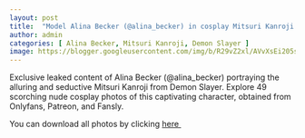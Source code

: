 ```yaml
---
layout: post
title:  "Model Alina Becker (@alina_becker) in cosplay Mitsuri Kanroji from Demon Slayer - 49 leaked photos from Onlyfans, Patreon, and Fansly"
author: admin
categories: [ Alina Becker, Mitsuri Kanroji, Demon Slayer ]
image: https://blogger.googleusercontent.com/img/b/R29vZ2xl/AVvXsEi205s0SPC9SvY9tRd2WkriWXPzsAygYziqh-hCGD11bjzztwDYGeEEk5nMvkJqRekpZv69BeSJtu4HdLBjSdCKmaHdQd7ctNnKMPwUD5G4y1oSJzrw929Q0j3MmSTbNyfhvKbkyHb34B6dAw3AveLognP1fzjPWZY4JIG1xvvFj9bCOX16ej8cBBhG1wxj/s1600/01.webp
---
```


Exclusive leaked content of Alina Becker (@alina_becker) portraying the alluring and seductive Mitsuri Kanroji from Demon Slayer. Explore 49 scorching nude cosplay photos of this captivating character, obtained from Onlyfans, Patreon, and Fansly.

<p>You can download all photos by clicking <a href="http://ouo.io/qs/OzRuKBTK?s=https://www.mediafire.com/file/j6p2zdsugi5kr4a/Model+Alina+Becker+(@alina_becker)+in+cosplay+Mitsuri+Kanroji+from+Demon+Slayer+-+49+leaked+photos+from+Onlyfans,+Patreon,+and+Fansly.rar/file">here&nbsp;</a></p>

<div class="separator" style="clear: both;"><a href="https://blogger.googleusercontent.com/img/b/R29vZ2xl/AVvXsEi205s0SPC9SvY9tRd2WkriWXPzsAygYziqh-hCGD11bjzztwDYGeEEk5nMvkJqRekpZv69BeSJtu4HdLBjSdCKmaHdQd7ctNnKMPwUD5G4y1oSJzrw929Q0j3MmSTbNyfhvKbkyHb34B6dAw3AveLognP1fzjPWZY4JIG1xvvFj9bCOX16ej8cBBhG1wxj/s1600/01.webp" style="display: block; padding: 1em 0; text-align: center; "><img alt="" border="0" data-original-height="1920" data-original-width="1280" src="https://blogger.googleusercontent.com/img/b/R29vZ2xl/AVvXsEi205s0SPC9SvY9tRd2WkriWXPzsAygYziqh-hCGD11bjzztwDYGeEEk5nMvkJqRekpZv69BeSJtu4HdLBjSdCKmaHdQd7ctNnKMPwUD5G4y1oSJzrw929Q0j3MmSTbNyfhvKbkyHb34B6dAw3AveLognP1fzjPWZY4JIG1xvvFj9bCOX16ej8cBBhG1wxj/s1600/01.webp"/></a></div><div class="separator" style="clear: both;"><a href="https://blogger.googleusercontent.com/img/b/R29vZ2xl/AVvXsEiF0WIgdW4RNQI1v1y0EGOjMxErmm7a_yJT0ecV6_35iU9VonyRz6OUF6zO1DUdRGzmCiQOFInwoqsXo2rVRLxibA6tOXFXVhg1azhx02J848SzNAgM2oem8I-1WdzBYQyWHxZFzRNIMnQhiy1EHnNw0rDiCNHVKKfWhJzqn0tYRF9rtaBLxv_Fwa7FoDy-/s1600/02.webp" style="display: block; padding: 1em 0; text-align: center; "><img alt="" border="0" data-original-height="1920" data-original-width="1280" src="https://blogger.googleusercontent.com/img/b/R29vZ2xl/AVvXsEiF0WIgdW4RNQI1v1y0EGOjMxErmm7a_yJT0ecV6_35iU9VonyRz6OUF6zO1DUdRGzmCiQOFInwoqsXo2rVRLxibA6tOXFXVhg1azhx02J848SzNAgM2oem8I-1WdzBYQyWHxZFzRNIMnQhiy1EHnNw0rDiCNHVKKfWhJzqn0tYRF9rtaBLxv_Fwa7FoDy-/s1600/02.webp"/></a></div><div class="separator" style="clear: both;"><a href="https://blogger.googleusercontent.com/img/b/R29vZ2xl/AVvXsEjJSYBg8SgafwFx1DIzR3qHg-BSa4M1FJ5bO04LT4HPuGo4TeHqtTNJq2H4G59_Jhm3jDsQBz0ZH_A2_bwXzF5YtwAIMyBF9n6TYYrOW4rUAPCLdBTlBKH56gtXby9hUETzL1ly0vOs0KNpYA2bzuvUmsrF-lZIqwlTLzH7FqPKjVZX03602bZowHE8Zvfv/s1600/03.webp" style="display: block; padding: 1em 0; text-align: center; "><img alt="" border="0" data-original-height="1920" data-original-width="1280" src="https://blogger.googleusercontent.com/img/b/R29vZ2xl/AVvXsEjJSYBg8SgafwFx1DIzR3qHg-BSa4M1FJ5bO04LT4HPuGo4TeHqtTNJq2H4G59_Jhm3jDsQBz0ZH_A2_bwXzF5YtwAIMyBF9n6TYYrOW4rUAPCLdBTlBKH56gtXby9hUETzL1ly0vOs0KNpYA2bzuvUmsrF-lZIqwlTLzH7FqPKjVZX03602bZowHE8Zvfv/s1600/03.webp"/></a></div><div class="separator" style="clear: both;"><a href="https://blogger.googleusercontent.com/img/b/R29vZ2xl/AVvXsEgROzbMuZWODN13VvlVLpKZNVLgSNglZGMJTKOZwG1gQlJuX3RG6SyQBaYoWd1RGWFxx3Hpry8KvXBShKu_LQidCU9RTIg1J_IWwiF4ZM0rI7jECNcCmNsIoOYUL_rsLO694BfKqQhGsH9OPhg8Vq8-Pp5nFnlXrXmM8PitSpEyfCOj47-oHTLTjmm2-vI6/s1600/04.webp" style="display: block; padding: 1em 0; text-align: center; "><img alt="" border="0" data-original-height="1920" data-original-width="1280" src="https://blogger.googleusercontent.com/img/b/R29vZ2xl/AVvXsEgROzbMuZWODN13VvlVLpKZNVLgSNglZGMJTKOZwG1gQlJuX3RG6SyQBaYoWd1RGWFxx3Hpry8KvXBShKu_LQidCU9RTIg1J_IWwiF4ZM0rI7jECNcCmNsIoOYUL_rsLO694BfKqQhGsH9OPhg8Vq8-Pp5nFnlXrXmM8PitSpEyfCOj47-oHTLTjmm2-vI6/s1600/04.webp"/></a></div><div class="separator" style="clear: both;"><a href="https://blogger.googleusercontent.com/img/b/R29vZ2xl/AVvXsEi366IbrfpauCjqNS0NkxDovGl89Roppp6dvVOcfsXpGv1jZjokX9orS8T2yL38vD7Pl2NOdJ08FUsRgfTEXxZhqWWpDjOqC0AE59q7gee2FhqOJYcium33AL9JCknmePMnaBtINBCWY-lMXEGuk5sODgSVxvLdV-TU9-LKOex5eDnncGsGFkKUM48ogE9V/s1600/05.webp" style="display: block; padding: 1em 0; text-align: center; "><img alt="" border="0" data-original-height="1920" data-original-width="1280" src="https://blogger.googleusercontent.com/img/b/R29vZ2xl/AVvXsEi366IbrfpauCjqNS0NkxDovGl89Roppp6dvVOcfsXpGv1jZjokX9orS8T2yL38vD7Pl2NOdJ08FUsRgfTEXxZhqWWpDjOqC0AE59q7gee2FhqOJYcium33AL9JCknmePMnaBtINBCWY-lMXEGuk5sODgSVxvLdV-TU9-LKOex5eDnncGsGFkKUM48ogE9V/s1600/05.webp"/></a></div><div class="separator" style="clear: both;"><a href="https://blogger.googleusercontent.com/img/b/R29vZ2xl/AVvXsEjACI_kY2n3XHfZUEHw95UmBHQ8p01EjW-EU6RGOrtLNC4waRUMEAyobD0UqLNi3GFh7TouTxFbr0114zJCmtDypg4ce3OsQLSkZuDubhg81P8xFjJM8CPOGhMogh7nJ4b-flMbkH_rHnTCqDKEmuZxy3QD0e1ZB2DmMS6yfXjD4qNKMRhFLLBMQDhwFqKQ/s1600/06.webp" style="display: block; padding: 1em 0; text-align: center; "><img alt="" border="0" data-original-height="1920" data-original-width="1280" src="https://blogger.googleusercontent.com/img/b/R29vZ2xl/AVvXsEjACI_kY2n3XHfZUEHw95UmBHQ8p01EjW-EU6RGOrtLNC4waRUMEAyobD0UqLNi3GFh7TouTxFbr0114zJCmtDypg4ce3OsQLSkZuDubhg81P8xFjJM8CPOGhMogh7nJ4b-flMbkH_rHnTCqDKEmuZxy3QD0e1ZB2DmMS6yfXjD4qNKMRhFLLBMQDhwFqKQ/s1600/06.webp"/></a></div><div class="separator" style="clear: both;"><a href="https://blogger.googleusercontent.com/img/b/R29vZ2xl/AVvXsEiQ-D0E56G6IQEk81dGhL3ayWk5dYVYDcjDdMjM-EWqTGJ_Z6WO4UFduC1-jDKpXb_mKlaMGGqbupZO-Ua0FffAGUlY-6hUmEdbpDC7i3_5mHL0yKeRrMlihPhmJ9b3Kyc8L5-B23kY6a4YKYUbjvxqHooXUapSldCbvWLvUxEKmCUAEJqkXG8AQ8beI9m0/s1600/07.webp" style="display: block; padding: 1em 0; text-align: center; "><img alt="" border="0" data-original-height="1920" data-original-width="1280" src="https://blogger.googleusercontent.com/img/b/R29vZ2xl/AVvXsEiQ-D0E56G6IQEk81dGhL3ayWk5dYVYDcjDdMjM-EWqTGJ_Z6WO4UFduC1-jDKpXb_mKlaMGGqbupZO-Ua0FffAGUlY-6hUmEdbpDC7i3_5mHL0yKeRrMlihPhmJ9b3Kyc8L5-B23kY6a4YKYUbjvxqHooXUapSldCbvWLvUxEKmCUAEJqkXG8AQ8beI9m0/s1600/07.webp"/></a></div><div class="separator" style="clear: both;"><a href="https://blogger.googleusercontent.com/img/b/R29vZ2xl/AVvXsEhu8I3EVwN2_k5jNZRv7LiPOau7ArSVvQUJZiq3_8mtTm7rz_yPOZIhr77O7ti1YYRbV1PW58rPGTyw49ZeLN2O4FdI3QGAUou_kD-2kSRDNT0QWizUcN27P98L3VQLkGd-pQJnZwLDx-nvxa36TUAgKaJipcyGnK6J1N2z2PUh3uswMueph-XUK29AyzzB/s1600/08.webp" style="display: block; padding: 1em 0; text-align: center; "><img alt="" border="0" data-original-height="1920" data-original-width="1280" src="https://blogger.googleusercontent.com/img/b/R29vZ2xl/AVvXsEhu8I3EVwN2_k5jNZRv7LiPOau7ArSVvQUJZiq3_8mtTm7rz_yPOZIhr77O7ti1YYRbV1PW58rPGTyw49ZeLN2O4FdI3QGAUou_kD-2kSRDNT0QWizUcN27P98L3VQLkGd-pQJnZwLDx-nvxa36TUAgKaJipcyGnK6J1N2z2PUh3uswMueph-XUK29AyzzB/s1600/08.webp"/></a></div><div class="separator" style="clear: both;"><a href="https://blogger.googleusercontent.com/img/b/R29vZ2xl/AVvXsEjgamjzON5ENxf57ZuERG7ZyO7fyaLi50EPc-P0GqilqhKxNOX-FZPuEOByEggf2m5i0qBJ3x6CN_Xm2DwEJI-2w4OO3HnJ_t-CaZhK3c_3M6PP4xKG11uY3rFOg6jmIx2XQ4uIVDmZujMtb5ufQgJ2R9H8eOO1w96YeMVBeqt6djuLsnWDAZc0d50Q7rQ8/s1600/09.webp" style="display: block; padding: 1em 0; text-align: center; "><img alt="" border="0" data-original-height="1920" data-original-width="1280" src="https://blogger.googleusercontent.com/img/b/R29vZ2xl/AVvXsEjgamjzON5ENxf57ZuERG7ZyO7fyaLi50EPc-P0GqilqhKxNOX-FZPuEOByEggf2m5i0qBJ3x6CN_Xm2DwEJI-2w4OO3HnJ_t-CaZhK3c_3M6PP4xKG11uY3rFOg6jmIx2XQ4uIVDmZujMtb5ufQgJ2R9H8eOO1w96YeMVBeqt6djuLsnWDAZc0d50Q7rQ8/s1600/09.webp"/></a></div><div class="separator" style="clear: both;"><a href="https://blogger.googleusercontent.com/img/b/R29vZ2xl/AVvXsEi-7zl8QJT-pGPKV9CNoriBi9mDwJN2ZdkUaN3zrBs8v9Pv6kJ_yQPj_PgglYSItxZbXgvT6aokcvElU4HHK7mGg7vDkFgoXHJSU7GkOHDIMXpBQTHBKxI6EFlUsZs6-0FOgHLTuLUPayzzRwbB8fBFdOWebkI2R4vtnaZtccv337BCDTQ1TAaOPGhSPPei/s1600/10.webp" style="display: block; padding: 1em 0; text-align: center; "><img alt="" border="0" data-original-height="1920" data-original-width="1280" src="https://blogger.googleusercontent.com/img/b/R29vZ2xl/AVvXsEi-7zl8QJT-pGPKV9CNoriBi9mDwJN2ZdkUaN3zrBs8v9Pv6kJ_yQPj_PgglYSItxZbXgvT6aokcvElU4HHK7mGg7vDkFgoXHJSU7GkOHDIMXpBQTHBKxI6EFlUsZs6-0FOgHLTuLUPayzzRwbB8fBFdOWebkI2R4vtnaZtccv337BCDTQ1TAaOPGhSPPei/s1600/10.webp"/></a></div><div class="separator" style="clear: both;"><a href="https://blogger.googleusercontent.com/img/b/R29vZ2xl/AVvXsEgQFnv4pcJMvmuQWg2x7bkB5X_rQbrOSf4D1swebMuW4yzBFp0PoMjWgIW_Nz_ITyTcpAI1nuw9P8wfbUpmO6PAHf_APVEKz1NymWDR46WKiOQ2PYyu7b6w2dRqUkeNfU8d129U601p5Yw5yH5qc24Oflh9nuW6Kei7ryjsxvEy1FeKt8v3S5VlRlvI8dyo/s1600/11.webp" style="display: block; padding: 1em 0; text-align: center; "><img alt="" border="0" data-original-height="1920" data-original-width="1280" src="https://blogger.googleusercontent.com/img/b/R29vZ2xl/AVvXsEgQFnv4pcJMvmuQWg2x7bkB5X_rQbrOSf4D1swebMuW4yzBFp0PoMjWgIW_Nz_ITyTcpAI1nuw9P8wfbUpmO6PAHf_APVEKz1NymWDR46WKiOQ2PYyu7b6w2dRqUkeNfU8d129U601p5Yw5yH5qc24Oflh9nuW6Kei7ryjsxvEy1FeKt8v3S5VlRlvI8dyo/s1600/11.webp"/></a></div><div class="separator" style="clear: both;"><a href="https://blogger.googleusercontent.com/img/b/R29vZ2xl/AVvXsEjoGwx67YCHnuTTDLzCgAuTHTLkUDc1Xtk_beJL3wcM4-xAUe69XmoterjCmhQu6iMEaC2Eyc-38PEuTkpKTjllMUke4tPCnGAeUnqIUHsEcsl-LrP9zjiRhP3o1r_H_KUHrJoguK75MFSuwbZtP5lGZ74jjaX-Drxp3Qpwl4uAD_ss3AKXSJz7G_JuTgK1/s1600/12.webp" style="display: block; padding: 1em 0; text-align: center; "><img alt="" border="0" data-original-height="853" data-original-width="1280" src="https://blogger.googleusercontent.com/img/b/R29vZ2xl/AVvXsEjoGwx67YCHnuTTDLzCgAuTHTLkUDc1Xtk_beJL3wcM4-xAUe69XmoterjCmhQu6iMEaC2Eyc-38PEuTkpKTjllMUke4tPCnGAeUnqIUHsEcsl-LrP9zjiRhP3o1r_H_KUHrJoguK75MFSuwbZtP5lGZ74jjaX-Drxp3Qpwl4uAD_ss3AKXSJz7G_JuTgK1/s1600/12.webp"/></a></div><div class="separator" style="clear: both;"><a href="https://blogger.googleusercontent.com/img/b/R29vZ2xl/AVvXsEjVmxPOkkAWLoTpW8609cpYR9KpiHpgkVQ0B48U3nyDGCrkpqWmQJIdnC8bnY5WRZCgQEguMN6p591F_QV7CF5iKHztMwjZJD0UV5hwmtIsVeY9xkq0TWCps51bXbiF8KNtIXsDn4VZkrN1cpiNPyle3luoPZloYynSufOp4or9ObZWuQM43sKijZVOccgK/s1600/13.webp" style="display: block; padding: 1em 0; text-align: center; "><img alt="" border="0" data-original-height="1920" data-original-width="1280" src="https://blogger.googleusercontent.com/img/b/R29vZ2xl/AVvXsEjVmxPOkkAWLoTpW8609cpYR9KpiHpgkVQ0B48U3nyDGCrkpqWmQJIdnC8bnY5WRZCgQEguMN6p591F_QV7CF5iKHztMwjZJD0UV5hwmtIsVeY9xkq0TWCps51bXbiF8KNtIXsDn4VZkrN1cpiNPyle3luoPZloYynSufOp4or9ObZWuQM43sKijZVOccgK/s1600/13.webp"/></a></div><div class="separator" style="clear: both;"><a href="https://blogger.googleusercontent.com/img/b/R29vZ2xl/AVvXsEgk2N9wjtkFVlYsuKXHg94g-tshfqhZ7Ol5PHN-udDiorkG2OS0Xkv3jB_SuXn6wFA4yMlkLIeMAlFyjc6vBsqrdqok3VIOC56mxKlgH9la1BCZANUdYN0mZ0fTtVgdh4G6NyidCQES2zOl4hLABSxBUCvQV6bZVDnCvVGPi8D9rURQW6ZfBI4rdeGeXCQQ/s1600/14.webp" style="display: block; padding: 1em 0; text-align: center; "><img alt="" border="0" data-original-height="1920" data-original-width="1280" src="https://blogger.googleusercontent.com/img/b/R29vZ2xl/AVvXsEgk2N9wjtkFVlYsuKXHg94g-tshfqhZ7Ol5PHN-udDiorkG2OS0Xkv3jB_SuXn6wFA4yMlkLIeMAlFyjc6vBsqrdqok3VIOC56mxKlgH9la1BCZANUdYN0mZ0fTtVgdh4G6NyidCQES2zOl4hLABSxBUCvQV6bZVDnCvVGPi8D9rURQW6ZfBI4rdeGeXCQQ/s1600/14.webp"/></a></div><div class="separator" style="clear: both;"><a href="https://blogger.googleusercontent.com/img/b/R29vZ2xl/AVvXsEhUBvjECswoDwd3YKm9IZ-M8ps6xzm0hedkBqdE5b6JVDuMYxIZLjTWAoFvBGqoDxp40ZcRi-9_zOexXqStRgAjKAVftB0m6CljdWWWpcVox_JQzGhPQt-yU4YvRnXy8ZImKHj98XoworuCKdwjeODiFaE7r7TbwKQxL4hh7Ou90XWAhqXSSFcsawJsImOH/s1600/15.webp" style="display: block; padding: 1em 0; text-align: center; "><img alt="" border="0" data-original-height="1920" data-original-width="1280" src="https://blogger.googleusercontent.com/img/b/R29vZ2xl/AVvXsEhUBvjECswoDwd3YKm9IZ-M8ps6xzm0hedkBqdE5b6JVDuMYxIZLjTWAoFvBGqoDxp40ZcRi-9_zOexXqStRgAjKAVftB0m6CljdWWWpcVox_JQzGhPQt-yU4YvRnXy8ZImKHj98XoworuCKdwjeODiFaE7r7TbwKQxL4hh7Ou90XWAhqXSSFcsawJsImOH/s1600/15.webp"/></a></div><div class="separator" style="clear: both;"><a href="https://blogger.googleusercontent.com/img/b/R29vZ2xl/AVvXsEiw11ARYkVqK3mTULvT0O1RpqZ8OD8tuPS80HR90iouSQEIk3HomCfXkjPVmZtFmQS7JiThmNrXmNM7dD503KTAxnbuNXGZnjE5yu6d23Amw5ZXaV_G1MSJBLkbdsTpZO7U_pQbDa0MXnOJ4ep1kQwCvU_AqsTBjwrmXLiHhbB7PbA5uJDM9M4JpFiiLvX9/s1600/16.webp" style="display: block; padding: 1em 0; text-align: center; "><img alt="" border="0" data-original-height="1920" data-original-width="1280" src="https://blogger.googleusercontent.com/img/b/R29vZ2xl/AVvXsEiw11ARYkVqK3mTULvT0O1RpqZ8OD8tuPS80HR90iouSQEIk3HomCfXkjPVmZtFmQS7JiThmNrXmNM7dD503KTAxnbuNXGZnjE5yu6d23Amw5ZXaV_G1MSJBLkbdsTpZO7U_pQbDa0MXnOJ4ep1kQwCvU_AqsTBjwrmXLiHhbB7PbA5uJDM9M4JpFiiLvX9/s1600/16.webp"/></a></div><div class="separator" style="clear: both;"><a href="https://blogger.googleusercontent.com/img/b/R29vZ2xl/AVvXsEhMbQQGxBwV1WEdgypeDHjAoPdorbZOKeaVs8qePbDzZK7JmSdmm15uxshtJ32dhIRecs3u6f4IZaerva_JeD31pCUQ7ZbFq8em3-7zfQoxqfNF9PiPYxdYmrbxjKvH22DYMIhoFfGM1YXMu8b-B9UOYSVaQeLew-EwKSa042cqJEGw7DXcFqIigaCDk7zJ/s1600/17.webp" style="display: block; padding: 1em 0; text-align: center; "><img alt="" border="0" data-original-height="1920" data-original-width="1280" src="https://blogger.googleusercontent.com/img/b/R29vZ2xl/AVvXsEhMbQQGxBwV1WEdgypeDHjAoPdorbZOKeaVs8qePbDzZK7JmSdmm15uxshtJ32dhIRecs3u6f4IZaerva_JeD31pCUQ7ZbFq8em3-7zfQoxqfNF9PiPYxdYmrbxjKvH22DYMIhoFfGM1YXMu8b-B9UOYSVaQeLew-EwKSa042cqJEGw7DXcFqIigaCDk7zJ/s1600/17.webp"/></a></div><div class="separator" style="clear: both;"><a href="https://blogger.googleusercontent.com/img/b/R29vZ2xl/AVvXsEjqTmKg5fE4XszgY4X46T83nLjwSvk23spj_4qhyphenhyphenqWxPT8S5TCVBlyOu6cUANjXd8-03vJ5sEE999dDxG1dqpDJ06lm54lyxSXqSdPSzHAAokGSMFdWIvucU7VuNiBm6WSdOcLi3UjqbHHZE2IN3ScxAzzVUAvYewJNmScpQS_e4HdjUJaePkw_9zBwmz34/s1600/18.webp" style="display: block; padding: 1em 0; text-align: center; "><img alt="" border="0" data-original-height="1920" data-original-width="1280" src="https://blogger.googleusercontent.com/img/b/R29vZ2xl/AVvXsEjqTmKg5fE4XszgY4X46T83nLjwSvk23spj_4qhyphenhyphenqWxPT8S5TCVBlyOu6cUANjXd8-03vJ5sEE999dDxG1dqpDJ06lm54lyxSXqSdPSzHAAokGSMFdWIvucU7VuNiBm6WSdOcLi3UjqbHHZE2IN3ScxAzzVUAvYewJNmScpQS_e4HdjUJaePkw_9zBwmz34/s1600/18.webp"/></a></div><div class="separator" style="clear: both;"><a href="https://blogger.googleusercontent.com/img/b/R29vZ2xl/AVvXsEjveLQiBuFBonNRswORx2_r-_ZDqpLUH8DYqzFhQ8XgjLlV1Qdk9Qc9JRVjlU8IvHLsAF-o2nHjK6XpCErgI2inalYPs8mo1d1_v-qAFOMsT29a5B8Cnb1hb39ynOPi7YzHQhQyXo9naAU4Q6EYAIpnULSC8bL46fYdeUJ0ACi0IxJBYHkh0qR2F7R00sks/s1600/19.webp" style="display: block; padding: 1em 0; text-align: center; "><img alt="" border="0" data-original-height="1920" data-original-width="1280" src="https://blogger.googleusercontent.com/img/b/R29vZ2xl/AVvXsEjveLQiBuFBonNRswORx2_r-_ZDqpLUH8DYqzFhQ8XgjLlV1Qdk9Qc9JRVjlU8IvHLsAF-o2nHjK6XpCErgI2inalYPs8mo1d1_v-qAFOMsT29a5B8Cnb1hb39ynOPi7YzHQhQyXo9naAU4Q6EYAIpnULSC8bL46fYdeUJ0ACi0IxJBYHkh0qR2F7R00sks/s1600/19.webp"/></a></div><div class="separator" style="clear: both;"><a href="https://blogger.googleusercontent.com/img/b/R29vZ2xl/AVvXsEinKlkDu1XJf569KaO_uUuWHklvzBu8DFg2eyOdBl2Jzw3vWG1kpAo2HEm4g43SPpqU6LHhK97BHORqmRLJs77ULPVIf8it3g8furtzpoZUhR5ojNCXk8CrSQW4iH4ZTblUDTiWmka3RP_ybPZICgolK8IVTM6D-U6jT9nxCrLpYuT1ZVfyMKZx08CWIeGQ/s1600/20.webp" style="display: block; padding: 1em 0; text-align: center; "><img alt="" border="0" data-original-height="1920" data-original-width="1280" src="https://blogger.googleusercontent.com/img/b/R29vZ2xl/AVvXsEinKlkDu1XJf569KaO_uUuWHklvzBu8DFg2eyOdBl2Jzw3vWG1kpAo2HEm4g43SPpqU6LHhK97BHORqmRLJs77ULPVIf8it3g8furtzpoZUhR5ojNCXk8CrSQW4iH4ZTblUDTiWmka3RP_ybPZICgolK8IVTM6D-U6jT9nxCrLpYuT1ZVfyMKZx08CWIeGQ/s1600/20.webp"/></a></div><div class="separator" style="clear: both;"><a href="https://blogger.googleusercontent.com/img/b/R29vZ2xl/AVvXsEgoi1Y0P8Tz5kPPrbvL0fVhE9r-XegZyMBDKYvoLjU2-084JU4Ma-Ju4IA44GKO1M62tXuMk_C_-rj8jyqBMt87JC5Jnim9QXdkLLqZjavZ84DlDZnHZhpkmrI495VqZwvvDx0MNcYNFBe84fqfm4OZLxTPi9HMG4D2SdsI64QGXbZ_z2Hv6WmeKoGLmTLG/s1600/21.webp" style="display: block; padding: 1em 0; text-align: center; "><img alt="" border="0" data-original-height="1920" data-original-width="1280" src="https://blogger.googleusercontent.com/img/b/R29vZ2xl/AVvXsEgoi1Y0P8Tz5kPPrbvL0fVhE9r-XegZyMBDKYvoLjU2-084JU4Ma-Ju4IA44GKO1M62tXuMk_C_-rj8jyqBMt87JC5Jnim9QXdkLLqZjavZ84DlDZnHZhpkmrI495VqZwvvDx0MNcYNFBe84fqfm4OZLxTPi9HMG4D2SdsI64QGXbZ_z2Hv6WmeKoGLmTLG/s1600/21.webp"/></a></div><div class="separator" style="clear: both;"><a href="https://blogger.googleusercontent.com/img/b/R29vZ2xl/AVvXsEgVFSf-UkidF6QgygS7XluyRrnJrMqCqxdPKhfL4sBeDPBcHzfhY8ydFphJed7gbPaIg7nyPKeowfE_nzfT3WpBhEsww_b3hiFklvjRrWXozy2iYUvFI4D_zZ_HQnJJG_Sb3YTreiIIM7Ba-rYZIgH-eo6toTvk6xVpZr44lXDMHpa1dDXAp_6tTP8nAz3D/s1600/22.webp" style="display: block; padding: 1em 0; text-align: center; "><img alt="" border="0" data-original-height="1920" data-original-width="1280" src="https://blogger.googleusercontent.com/img/b/R29vZ2xl/AVvXsEgVFSf-UkidF6QgygS7XluyRrnJrMqCqxdPKhfL4sBeDPBcHzfhY8ydFphJed7gbPaIg7nyPKeowfE_nzfT3WpBhEsww_b3hiFklvjRrWXozy2iYUvFI4D_zZ_HQnJJG_Sb3YTreiIIM7Ba-rYZIgH-eo6toTvk6xVpZr44lXDMHpa1dDXAp_6tTP8nAz3D/s1600/22.webp"/></a></div><div class="separator" style="clear: both;"><a href="https://blogger.googleusercontent.com/img/b/R29vZ2xl/AVvXsEi9bxJB-Lh5PJGLmJTwumKxiZPDtEeQ4wp7yG1sbPU8sgW9jXrZvA-IYaCU7AFbxI81bZGT6TxLJMUOfUWVFpqgbqFRw98zSYo6ENqSmJd-JTAZXYsxgfxDfifKbhs-hT3T02X6mmZcWqjrQBXysvz8D1UJxOFGdsq7jG5PSoxQYc6hwj87P35AH1g0Wv9K/s1600/23.webp" style="display: block; padding: 1em 0; text-align: center; "><img alt="" border="0" data-original-height="1920" data-original-width="1280" src="https://blogger.googleusercontent.com/img/b/R29vZ2xl/AVvXsEi9bxJB-Lh5PJGLmJTwumKxiZPDtEeQ4wp7yG1sbPU8sgW9jXrZvA-IYaCU7AFbxI81bZGT6TxLJMUOfUWVFpqgbqFRw98zSYo6ENqSmJd-JTAZXYsxgfxDfifKbhs-hT3T02X6mmZcWqjrQBXysvz8D1UJxOFGdsq7jG5PSoxQYc6hwj87P35AH1g0Wv9K/s1600/23.webp"/></a></div><div class="separator" style="clear: both;"><a href="https://blogger.googleusercontent.com/img/b/R29vZ2xl/AVvXsEgdtYvrB380qhOr5s9AlVlpjI50ovPALjYladBWLK0yShYsyVWE3-K6_drKVPkAMll6Lkqk0IuXhGalUNuw5A7kPcP-g9sBmqBRO-UoMyEIRHhiko-tk6kS9UvJdZwmSEmHVgLrQKLOwzMTF4s7l9KkfvjVOK3QUCmvjYP_L3IDFe5H5lvKlLUPi1lJHPdX/s1600/24.webp" style="display: block; padding: 1em 0; text-align: center; "><img alt="" border="0" data-original-height="1920" data-original-width="1280" src="https://blogger.googleusercontent.com/img/b/R29vZ2xl/AVvXsEgdtYvrB380qhOr5s9AlVlpjI50ovPALjYladBWLK0yShYsyVWE3-K6_drKVPkAMll6Lkqk0IuXhGalUNuw5A7kPcP-g9sBmqBRO-UoMyEIRHhiko-tk6kS9UvJdZwmSEmHVgLrQKLOwzMTF4s7l9KkfvjVOK3QUCmvjYP_L3IDFe5H5lvKlLUPi1lJHPdX/s1600/24.webp"/></a></div><div class="separator" style="clear: both;"><a href="https://blogger.googleusercontent.com/img/b/R29vZ2xl/AVvXsEjYkBG76QJI0mJ_XOIUUsYxL1AqerbuLzMfNbp533pbdgHAHVoUVkAG6fWcdDxUbm_o_pRVJb5DwVFgk2T-LBoQD3U_N5DCisq_GVVI91nR-p9rHHu_xF5Mhg9ENXDZO0AGZzvJ2HJQY1sUHw-BdaHfvTwq5Ua-aM0-5_bZD98soXz8Oxvm-FdkGDFstT3c/s1600/25.webp" style="display: block; padding: 1em 0; text-align: center; "><img alt="" border="0" data-original-height="853" data-original-width="1280" src="https://blogger.googleusercontent.com/img/b/R29vZ2xl/AVvXsEjYkBG76QJI0mJ_XOIUUsYxL1AqerbuLzMfNbp533pbdgHAHVoUVkAG6fWcdDxUbm_o_pRVJb5DwVFgk2T-LBoQD3U_N5DCisq_GVVI91nR-p9rHHu_xF5Mhg9ENXDZO0AGZzvJ2HJQY1sUHw-BdaHfvTwq5Ua-aM0-5_bZD98soXz8Oxvm-FdkGDFstT3c/s1600/25.webp"/></a></div><div class="separator" style="clear: both;"><a href="https://blogger.googleusercontent.com/img/b/R29vZ2xl/AVvXsEiyaBXq5O_XwDnfx_iWFRFTcBEQZAn_8bV5R_WaaA8eKTyzWmf3IiTQl2rRRbB-jiVc3wRYRV8S78e6a6ndkWgxpVcavmj5YgQSC0IfLIFdxJFuUWJT3XN3_d9dfygPl5wHKVx66oQXt5lZ93yOO-vaY8T1tRMIl0q6tgYensYsPTKmSNiK9zWmuUnzl0oy/s1600/26.webp" style="display: block; padding: 1em 0; text-align: center; "><img alt="" border="0" data-original-height="1920" data-original-width="1280" src="https://blogger.googleusercontent.com/img/b/R29vZ2xl/AVvXsEiyaBXq5O_XwDnfx_iWFRFTcBEQZAn_8bV5R_WaaA8eKTyzWmf3IiTQl2rRRbB-jiVc3wRYRV8S78e6a6ndkWgxpVcavmj5YgQSC0IfLIFdxJFuUWJT3XN3_d9dfygPl5wHKVx66oQXt5lZ93yOO-vaY8T1tRMIl0q6tgYensYsPTKmSNiK9zWmuUnzl0oy/s1600/26.webp"/></a></div><div class="separator" style="clear: both;"><a href="https://blogger.googleusercontent.com/img/b/R29vZ2xl/AVvXsEgDqnTf_KtFUm6tGllTx1SqX9XA-EZSLdDSRtoCvDO4iKQ2-QfBpKvuHCaGKKowvkr5c5grft2I8eUEAhXTqq92vqXMNyOkXaD2WdjBtwWECynsjCKq5rseMoBLqjXv1FKBGkR3KO0TIUBoJSDREsHgEuwUG__HZk45-u3zMrGzuHvs2iGYJj_8WpgpIEcj/s1600/27.webp" style="display: block; padding: 1em 0; text-align: center; "><img alt="" border="0" data-original-height="853" data-original-width="1280" src="https://blogger.googleusercontent.com/img/b/R29vZ2xl/AVvXsEgDqnTf_KtFUm6tGllTx1SqX9XA-EZSLdDSRtoCvDO4iKQ2-QfBpKvuHCaGKKowvkr5c5grft2I8eUEAhXTqq92vqXMNyOkXaD2WdjBtwWECynsjCKq5rseMoBLqjXv1FKBGkR3KO0TIUBoJSDREsHgEuwUG__HZk45-u3zMrGzuHvs2iGYJj_8WpgpIEcj/s1600/27.webp"/></a></div><div class="separator" style="clear: both;"><a href="https://blogger.googleusercontent.com/img/b/R29vZ2xl/AVvXsEgv3gNhhIWpCAWz15UJusvNPhrjQkR8NIXaNafb_nko2uCQrgFv1ln1WcHRCE1QvkpaF-_P0P5UCIArI6esCXbMyfd4hWFbZbWGY82jIWoAkewdNHYP9rs_5KYz3yE1j8WdfTqAx3GKTgrCAH1m4PtUpBrRkpVr7jxSMxhTRWP7zF6Wk5QbrDRuZkkcH7SV/s1600/28.webp" style="display: block; padding: 1em 0; text-align: center; "><img alt="" border="0" data-original-height="1920" data-original-width="1280" src="https://blogger.googleusercontent.com/img/b/R29vZ2xl/AVvXsEgv3gNhhIWpCAWz15UJusvNPhrjQkR8NIXaNafb_nko2uCQrgFv1ln1WcHRCE1QvkpaF-_P0P5UCIArI6esCXbMyfd4hWFbZbWGY82jIWoAkewdNHYP9rs_5KYz3yE1j8WdfTqAx3GKTgrCAH1m4PtUpBrRkpVr7jxSMxhTRWP7zF6Wk5QbrDRuZkkcH7SV/s1600/28.webp"/></a></div><div class="separator" style="clear: both;"><a href="https://blogger.googleusercontent.com/img/b/R29vZ2xl/AVvXsEgaVHZUvanAcsPBZPAj0W1uWxV0o22u6efTyt220cT9WQmxoDkXHUzW5qw84N_fXeK_TuovRl7HsA_XL1HKesMGo5wmCBEm0N3NfDsPer1FL574PQaJiczP2C08aaGaN3Pj3OubHLCCYIwr7cTZh8Ui2X3_mel-pmdQRCV2IDVbSLmIA_rKKLaTvb95MZxK/s1600/29.webp" style="display: block; padding: 1em 0; text-align: center; "><img alt="" border="0" data-original-height="1920" data-original-width="1280" src="https://blogger.googleusercontent.com/img/b/R29vZ2xl/AVvXsEgaVHZUvanAcsPBZPAj0W1uWxV0o22u6efTyt220cT9WQmxoDkXHUzW5qw84N_fXeK_TuovRl7HsA_XL1HKesMGo5wmCBEm0N3NfDsPer1FL574PQaJiczP2C08aaGaN3Pj3OubHLCCYIwr7cTZh8Ui2X3_mel-pmdQRCV2IDVbSLmIA_rKKLaTvb95MZxK/s1600/29.webp"/></a></div><div class="separator" style="clear: both;"><a href="https://blogger.googleusercontent.com/img/b/R29vZ2xl/AVvXsEjsqvHoCEQp4_1B3N6aH9FLoCSpZ-f3K9y21px1e2gojA5B3lOBA198oooy8ZUI4SG7q-bJjg3loguQLui7I0VP5szG8ZB68axwPGcn4L4P7n3-FM7sUObq-xKC7wyF7qINk663J08QlNKH2IURAW-z20BeUJQF6Kv7QQhHhU6sM47ws1ZJC146ghkTT7UX/s1600/30.webp" style="display: block; padding: 1em 0; text-align: center; "><img alt="" border="0" data-original-height="1920" data-original-width="1280" src="https://blogger.googleusercontent.com/img/b/R29vZ2xl/AVvXsEjsqvHoCEQp4_1B3N6aH9FLoCSpZ-f3K9y21px1e2gojA5B3lOBA198oooy8ZUI4SG7q-bJjg3loguQLui7I0VP5szG8ZB68axwPGcn4L4P7n3-FM7sUObq-xKC7wyF7qINk663J08QlNKH2IURAW-z20BeUJQF6Kv7QQhHhU6sM47ws1ZJC146ghkTT7UX/s1600/30.webp"/></a></div><div class="separator" style="clear: both;"><a href="https://blogger.googleusercontent.com/img/b/R29vZ2xl/AVvXsEj4gRw8Zp2LmA3oD9_514mWNYfAHOAuOQRuyh84B4BiYWVUTg41JQmjLGGgWM0d_M4N7VryrotRGj0yCXtYAtqbJ3tWcSWtaQ4zJcp4XioJLZVk2N2DhoUTBVbcyUUhZ6yImH9x5tpR3nrRbEjWrRZvPahX3JQbGloOnuQaI_EsDt-pjSEH98P7qvpqpQ01/s1600/31.webp" style="display: block; padding: 1em 0; text-align: center; "><img alt="" border="0" data-original-height="1920" data-original-width="1280" src="https://blogger.googleusercontent.com/img/b/R29vZ2xl/AVvXsEj4gRw8Zp2LmA3oD9_514mWNYfAHOAuOQRuyh84B4BiYWVUTg41JQmjLGGgWM0d_M4N7VryrotRGj0yCXtYAtqbJ3tWcSWtaQ4zJcp4XioJLZVk2N2DhoUTBVbcyUUhZ6yImH9x5tpR3nrRbEjWrRZvPahX3JQbGloOnuQaI_EsDt-pjSEH98P7qvpqpQ01/s1600/31.webp"/></a></div><div class="separator" style="clear: both;"><a href="https://blogger.googleusercontent.com/img/b/R29vZ2xl/AVvXsEgRio3xyrLTk67iIGRePyVbDGfjvoLcv1yDeClKwsbxwd4-ohwGkBXJGHQJ1W4tv8GmnDjFD2ktx3tprEBXvGE5sWrtq_EQDtGdMttNb8Q9qhxMf8v05LZU6qWtpwbQlQicuX0_pgP4fJW4eIy6aAL2fW-Xc8jUVOh4bXVHoJ2Vt6NLRiPYrRMPLeu_FOde/s1600/32.webp" style="display: block; padding: 1em 0; text-align: center; "><img alt="" border="0" data-original-height="1920" data-original-width="1280" src="https://blogger.googleusercontent.com/img/b/R29vZ2xl/AVvXsEgRio3xyrLTk67iIGRePyVbDGfjvoLcv1yDeClKwsbxwd4-ohwGkBXJGHQJ1W4tv8GmnDjFD2ktx3tprEBXvGE5sWrtq_EQDtGdMttNb8Q9qhxMf8v05LZU6qWtpwbQlQicuX0_pgP4fJW4eIy6aAL2fW-Xc8jUVOh4bXVHoJ2Vt6NLRiPYrRMPLeu_FOde/s1600/32.webp"/></a></div><div class="separator" style="clear: both;"><a href="https://blogger.googleusercontent.com/img/b/R29vZ2xl/AVvXsEg_jdKVFgpApqj9WzWFfvUdsZblptYn_uYHcJCTgtBjgnUhCGWzwnLaLOO2phv7QmMqxrT7pYqpr1W-cjNEJh7gIfDscpaLUDx9xisgVh42mnRz6o1Rh8dJX0LUIYsGZMoNNSR9kSlmUYrwhe6BJ5Nx-haoSGB-KurmZAEBRBU3F8jQMrf9uZknMyVc8i2C/s1600/33.webp" style="display: block; padding: 1em 0; text-align: center; "><img alt="" border="0" data-original-height="1920" data-original-width="1280" src="https://blogger.googleusercontent.com/img/b/R29vZ2xl/AVvXsEg_jdKVFgpApqj9WzWFfvUdsZblptYn_uYHcJCTgtBjgnUhCGWzwnLaLOO2phv7QmMqxrT7pYqpr1W-cjNEJh7gIfDscpaLUDx9xisgVh42mnRz6o1Rh8dJX0LUIYsGZMoNNSR9kSlmUYrwhe6BJ5Nx-haoSGB-KurmZAEBRBU3F8jQMrf9uZknMyVc8i2C/s1600/33.webp"/></a></div><div class="separator" style="clear: both;"><a href="https://blogger.googleusercontent.com/img/b/R29vZ2xl/AVvXsEh-m5tUwfZFULtxQ5HYt9KK04_F1zxyxeRFgB4cXtCecRIlsgjPBpBK8vSiSzvETFJ35B4iYijiw6pn6kvNe1EkT0evMRK_bc4WSAaHNmT0ve8i37JlmENe1jcV31lmdnTCYk-uuRVMVBfpQwCDCWylqWHDBQTl43j7LzEejb-C37Ts-M2UpZUHqXJ8Q-sa/s1600/34.webp" style="display: block; padding: 1em 0; text-align: center; "><img alt="" border="0" data-original-height="1920" data-original-width="1280" src="https://blogger.googleusercontent.com/img/b/R29vZ2xl/AVvXsEh-m5tUwfZFULtxQ5HYt9KK04_F1zxyxeRFgB4cXtCecRIlsgjPBpBK8vSiSzvETFJ35B4iYijiw6pn6kvNe1EkT0evMRK_bc4WSAaHNmT0ve8i37JlmENe1jcV31lmdnTCYk-uuRVMVBfpQwCDCWylqWHDBQTl43j7LzEejb-C37Ts-M2UpZUHqXJ8Q-sa/s1600/34.webp"/></a></div><div class="separator" style="clear: both;"><a href="https://blogger.googleusercontent.com/img/b/R29vZ2xl/AVvXsEjDOIlxPjo_Ece6lN1l5Dv_N-H-vh5W42k71RCfIrSNjEg9sa3CzLIfFA_nB09c_gT8ullgIqxnb9bYdw230xy68enVpS0yHP_FEsNv6Yit-Kb_p-Dq1g1cn0hGlthHCJFj6vSYk9B-_R2U_uRpfBsSr0zW1Fg3iIQzo5PD-dGsOfohlgCpxnWRXonl8VK0/s1600/35.webp" style="display: block; padding: 1em 0; text-align: center; "><img alt="" border="0" data-original-height="1876" data-original-width="1280" src="https://blogger.googleusercontent.com/img/b/R29vZ2xl/AVvXsEjDOIlxPjo_Ece6lN1l5Dv_N-H-vh5W42k71RCfIrSNjEg9sa3CzLIfFA_nB09c_gT8ullgIqxnb9bYdw230xy68enVpS0yHP_FEsNv6Yit-Kb_p-Dq1g1cn0hGlthHCJFj6vSYk9B-_R2U_uRpfBsSr0zW1Fg3iIQzo5PD-dGsOfohlgCpxnWRXonl8VK0/s1600/35.webp"/></a></div><div class="separator" style="clear: both;"><a href="https://blogger.googleusercontent.com/img/b/R29vZ2xl/AVvXsEiTI9Uxd2oyMKlrWodJ2ktKtlK1qMljGsbjV6MxswFfXKqqdCGIRDJ9rUDBbsENhWTBo7Z1hZXsbP4jMNFGfv3C0E8Kl_En6ml0_E6ii30PbTrXXGsLRaGJALP1N0nnT2oOkVPgLeb49wT5tOmItkF8uGhkMn1QpnUL1-NAt5ryOk6xZB8Zw0l63YbkjAKM/s1600/36.webp" style="display: block; padding: 1em 0; text-align: center; "><img alt="" border="0" data-original-height="2276" data-original-width="1280" src="https://blogger.googleusercontent.com/img/b/R29vZ2xl/AVvXsEiTI9Uxd2oyMKlrWodJ2ktKtlK1qMljGsbjV6MxswFfXKqqdCGIRDJ9rUDBbsENhWTBo7Z1hZXsbP4jMNFGfv3C0E8Kl_En6ml0_E6ii30PbTrXXGsLRaGJALP1N0nnT2oOkVPgLeb49wT5tOmItkF8uGhkMn1QpnUL1-NAt5ryOk6xZB8Zw0l63YbkjAKM/s1600/36.webp"/></a></div><div class="separator" style="clear: both;"><a href="https://blogger.googleusercontent.com/img/b/R29vZ2xl/AVvXsEiQye5XMaxxPOFzFAc7R_PW_gekiatoQOEDpJzgJdKOo0f3JoseVpQMY6_x1rxGoWROT_CA3zj6vei_SA0eVSvt4lQ3Y-3FWR5h2iJRgOmhDZrEKT6GAucpiLxagD-LU20yyziW65CdEiIOoscR8AVAZEvedJnCLXCCwdp_YPY6sBZIHysEiOxY-t46-Csy/s1600/37.webp" style="display: block; padding: 1em 0; text-align: center; "><img alt="" border="0" data-original-height="2276" data-original-width="1280" src="https://blogger.googleusercontent.com/img/b/R29vZ2xl/AVvXsEiQye5XMaxxPOFzFAc7R_PW_gekiatoQOEDpJzgJdKOo0f3JoseVpQMY6_x1rxGoWROT_CA3zj6vei_SA0eVSvt4lQ3Y-3FWR5h2iJRgOmhDZrEKT6GAucpiLxagD-LU20yyziW65CdEiIOoscR8AVAZEvedJnCLXCCwdp_YPY6sBZIHysEiOxY-t46-Csy/s1600/37.webp"/></a></div><div class="separator" style="clear: both;"><a href="https://blogger.googleusercontent.com/img/b/R29vZ2xl/AVvXsEhrI7phh03qaqBMVxy8aYBccJkGB2s2lPzqqemXZ6cFZ2FxVYb_V0jvjI5fryTO_MXTAT2-MexjDp59jA1ToDb3oEMx8J44phko3dvsSaM81dhLdOceM-RDxZ15QfdNiZU0abHQMTCsQwe_mmpEDFly7dSB7LQofP8y-KjFjWyZcjSuvROu_NkeotnygFH2/s1600/38.webp" style="display: block; padding: 1em 0; text-align: center; "><img alt="" border="0" data-original-height="2276" data-original-width="1280" src="https://blogger.googleusercontent.com/img/b/R29vZ2xl/AVvXsEhrI7phh03qaqBMVxy8aYBccJkGB2s2lPzqqemXZ6cFZ2FxVYb_V0jvjI5fryTO_MXTAT2-MexjDp59jA1ToDb3oEMx8J44phko3dvsSaM81dhLdOceM-RDxZ15QfdNiZU0abHQMTCsQwe_mmpEDFly7dSB7LQofP8y-KjFjWyZcjSuvROu_NkeotnygFH2/s1600/38.webp"/></a></div><div class="separator" style="clear: both;"><a href="https://blogger.googleusercontent.com/img/b/R29vZ2xl/AVvXsEjsjaEgUFlioJFpZbzAjGBHwreM303fIot0FwLbkFxOGTV1_m-eA0CpkdmMjEyELXa1tBWRzbfldHEFI3d898DDjcuG1vItrNnZPnp-zfx_vLT0YkcJ5Ab1X0S80n8iP7d-WZM54WmeN6hwEV3WTbFwBFnRyUsatZW1BUHePj1-np5bZhHCjOJ9Dru1CGdt/s1600/39.webp" style="display: block; padding: 1em 0; text-align: center; "><img alt="" border="0" data-original-height="2276" data-original-width="1280" src="https://blogger.googleusercontent.com/img/b/R29vZ2xl/AVvXsEjsjaEgUFlioJFpZbzAjGBHwreM303fIot0FwLbkFxOGTV1_m-eA0CpkdmMjEyELXa1tBWRzbfldHEFI3d898DDjcuG1vItrNnZPnp-zfx_vLT0YkcJ5Ab1X0S80n8iP7d-WZM54WmeN6hwEV3WTbFwBFnRyUsatZW1BUHePj1-np5bZhHCjOJ9Dru1CGdt/s1600/39.webp"/></a></div><div class="separator" style="clear: both;"><a href="https://blogger.googleusercontent.com/img/b/R29vZ2xl/AVvXsEhs_Rq7yj46FtWEob8B4MTS4ZZ5i9bUOwEWUatIkSStDEIE0t3keWxxhReu3PmXWxM0t986Yt8VAMryj9T99k0_uwwYuzATbxKJEVaSkw8u9kGKZkTDHhVh0MOJyQMVR03_h_V-Tj6eOsCn770HY72OPM6FH62JAOvj4cHKS3iuBXVPbhqqBfttxFxsvboP/s1600/40.webp" style="display: block; padding: 1em 0; text-align: center; "><img alt="" border="0" data-original-height="2069" data-original-width="1280" src="https://blogger.googleusercontent.com/img/b/R29vZ2xl/AVvXsEhs_Rq7yj46FtWEob8B4MTS4ZZ5i9bUOwEWUatIkSStDEIE0t3keWxxhReu3PmXWxM0t986Yt8VAMryj9T99k0_uwwYuzATbxKJEVaSkw8u9kGKZkTDHhVh0MOJyQMVR03_h_V-Tj6eOsCn770HY72OPM6FH62JAOvj4cHKS3iuBXVPbhqqBfttxFxsvboP/s1600/40.webp"/></a></div><div class="separator" style="clear: both;"><a href="https://blogger.googleusercontent.com/img/b/R29vZ2xl/AVvXsEhaCo_igp_ZdRX8JUBrGtBWoYHyEEuHhepuBp3zP8sCvwwnxwIarvfjfOQ4fleFeqkPEiees66SC0dgiABWv4EIYKAsvnNRH7GSkUvII7qxpBTRs-jkxS6xfBde4PIJpqdrRzQ9gUxStrrOO_KnxM_0zDdGkoYIew-yRmkWYwb9Ofzt1hWaX6Njy93KbIVr/s1600/41.webp" style="display: block; padding: 1em 0; text-align: center; "><img alt="" border="0" data-original-height="2167" data-original-width="1280" src="https://blogger.googleusercontent.com/img/b/R29vZ2xl/AVvXsEhaCo_igp_ZdRX8JUBrGtBWoYHyEEuHhepuBp3zP8sCvwwnxwIarvfjfOQ4fleFeqkPEiees66SC0dgiABWv4EIYKAsvnNRH7GSkUvII7qxpBTRs-jkxS6xfBde4PIJpqdrRzQ9gUxStrrOO_KnxM_0zDdGkoYIew-yRmkWYwb9Ofzt1hWaX6Njy93KbIVr/s1600/41.webp"/></a></div><div class="separator" style="clear: both;"><a href="https://blogger.googleusercontent.com/img/b/R29vZ2xl/AVvXsEhs0utKZy7lnOjrfZIM6npzHMU3nXwmbTN8ovx77qnwU4tbgfx6Q_sPQdkfpwNg7fQxcSWLme3h1wbyeV4WU-XzmUOqiBMfHo5ww-lBTVPzVY6PZEZq__MEcBHsUBkui1kbSMHFy2kzNRmUEQxqYtB11rH7RwJt7gKYwWwmGMOyj1xaE28OJyJOii7321TX/s1600/42.webp" style="display: block; padding: 1em 0; text-align: center; "><img alt="" border="0" data-original-height="2101" data-original-width="1280" src="https://blogger.googleusercontent.com/img/b/R29vZ2xl/AVvXsEhs0utKZy7lnOjrfZIM6npzHMU3nXwmbTN8ovx77qnwU4tbgfx6Q_sPQdkfpwNg7fQxcSWLme3h1wbyeV4WU-XzmUOqiBMfHo5ww-lBTVPzVY6PZEZq__MEcBHsUBkui1kbSMHFy2kzNRmUEQxqYtB11rH7RwJt7gKYwWwmGMOyj1xaE28OJyJOii7321TX/s1600/42.webp"/></a></div><div class="separator" style="clear: both;"><a href="https://blogger.googleusercontent.com/img/b/R29vZ2xl/AVvXsEiE2dPQYyw_VH8iB7rkUfWL0GQa6QGiXozFhQmcDeFQjcIzH6JJpes0nRhqSFhjS5fPEztPHG-gQ5HDe7UizZ89riehW_SfYEKrqcmx9gw5MRIxAkOBo0cIBUxGxJedxO_7_2ne7mK55ivNc6JJdUv0k7basDR-HgAzsPvSdqppDEGFe2brhbOc_57-dnA0/s1600/43.webp" style="display: block; padding: 1em 0; text-align: center; "><img alt="" border="0" data-original-height="2142" data-original-width="1280" src="https://blogger.googleusercontent.com/img/b/R29vZ2xl/AVvXsEiE2dPQYyw_VH8iB7rkUfWL0GQa6QGiXozFhQmcDeFQjcIzH6JJpes0nRhqSFhjS5fPEztPHG-gQ5HDe7UizZ89riehW_SfYEKrqcmx9gw5MRIxAkOBo0cIBUxGxJedxO_7_2ne7mK55ivNc6JJdUv0k7basDR-HgAzsPvSdqppDEGFe2brhbOc_57-dnA0/s1600/43.webp"/></a></div><div class="separator" style="clear: both;"><a href="https://blogger.googleusercontent.com/img/b/R29vZ2xl/AVvXsEhXwe3kiX71RW6CinHoJieA1wIol34SQ_7G85aDDTQlnNaf6XJnMBdlg5rwrSEY2Ml5HbNtJAA0ABCzs4n2Es6LxW6RPes-UlhHBEWlOabzvPwg27TSelNLPpzndoFedjwQ_DGFojj9aIu_tnH2zrOkrNQ2HWp1eqfQX_Q8p8FyxuP4tNvmvo4egyk4sDJA/s1600/44.webp" style="display: block; padding: 1em 0; text-align: center; "><img alt="" border="0" data-original-height="2071" data-original-width="1280" src="https://blogger.googleusercontent.com/img/b/R29vZ2xl/AVvXsEhXwe3kiX71RW6CinHoJieA1wIol34SQ_7G85aDDTQlnNaf6XJnMBdlg5rwrSEY2Ml5HbNtJAA0ABCzs4n2Es6LxW6RPes-UlhHBEWlOabzvPwg27TSelNLPpzndoFedjwQ_DGFojj9aIu_tnH2zrOkrNQ2HWp1eqfQX_Q8p8FyxuP4tNvmvo4egyk4sDJA/s1600/44.webp"/></a></div><div class="separator" style="clear: both;"><a href="https://blogger.googleusercontent.com/img/b/R29vZ2xl/AVvXsEi3VRtmqoKiH31vg1Uxl-Wy6Ox2GkjBd0LN9TGLczAdRgWZxEGAwaf5jR8JRdvxLi_IsMuUmI2koVCGsZIas4AEC45OiTZEgtqeLjvWh5TlcF_WcqzT4wPlt-3nutRWCOM6I2egNqCcZDPyvWiM2KoZ5G-pioHQ6zqzcnRdNWqh_wyMqx8YbVqGD1HOoPbK/s1600/45.webp" style="display: block; padding: 1em 0; text-align: center; "><img alt="" border="0" data-original-height="2058" data-original-width="1280" src="https://blogger.googleusercontent.com/img/b/R29vZ2xl/AVvXsEi3VRtmqoKiH31vg1Uxl-Wy6Ox2GkjBd0LN9TGLczAdRgWZxEGAwaf5jR8JRdvxLi_IsMuUmI2koVCGsZIas4AEC45OiTZEgtqeLjvWh5TlcF_WcqzT4wPlt-3nutRWCOM6I2egNqCcZDPyvWiM2KoZ5G-pioHQ6zqzcnRdNWqh_wyMqx8YbVqGD1HOoPbK/s1600/45.webp"/></a></div><div class="separator" style="clear: both;"><a href="https://blogger.googleusercontent.com/img/b/R29vZ2xl/AVvXsEhoAE823d_OQj-hIkqv7fcvEnLMWDk-m4i8U_6NaFGg7sFvzl4_JuRe5VAKWKNthPby4GT2KQlqbNUJlToZFyZDfNYi-83xAHJd1uVKeWCYv1xeB3j7du1ZJsvgQ5QK_taCJYttjncPfsr9XSMNeXGQfOMOvY7oGTuco-sE3spawWas8Q2X0OLEnfvcVnWq/s1600/46.webp" style="display: block; padding: 1em 0; text-align: center; "><img alt="" border="0" data-original-height="1707" data-original-width="1280" src="https://blogger.googleusercontent.com/img/b/R29vZ2xl/AVvXsEhoAE823d_OQj-hIkqv7fcvEnLMWDk-m4i8U_6NaFGg7sFvzl4_JuRe5VAKWKNthPby4GT2KQlqbNUJlToZFyZDfNYi-83xAHJd1uVKeWCYv1xeB3j7du1ZJsvgQ5QK_taCJYttjncPfsr9XSMNeXGQfOMOvY7oGTuco-sE3spawWas8Q2X0OLEnfvcVnWq/s1600/46.webp"/></a></div><div class="separator" style="clear: both;"><a href="https://blogger.googleusercontent.com/img/b/R29vZ2xl/AVvXsEhFBXy6xRypqbVGBo8IgWu2xmEdeMpx6CvIdFBefkBaVY8_yQZKUFvOx87c-IrJAzRRUcTNBSLDV58jkEp4zOL6tZKsfllE4cnOurX6EL9b8-I5ZtPMBAGmxxxIT8f4RE3pWwwXMC1I1U6zQCcl-KWGkN35tgY3XLwJ8TVhHZLuOGlFHp_8zWtD-bd2Mzat/s1600/47.webp" style="display: block; padding: 1em 0; text-align: center; "><img alt="" border="0" data-original-height="1707" data-original-width="1280" src="https://blogger.googleusercontent.com/img/b/R29vZ2xl/AVvXsEhFBXy6xRypqbVGBo8IgWu2xmEdeMpx6CvIdFBefkBaVY8_yQZKUFvOx87c-IrJAzRRUcTNBSLDV58jkEp4zOL6tZKsfllE4cnOurX6EL9b8-I5ZtPMBAGmxxxIT8f4RE3pWwwXMC1I1U6zQCcl-KWGkN35tgY3XLwJ8TVhHZLuOGlFHp_8zWtD-bd2Mzat/s1600/47.webp"/></a></div><div class="separator" style="clear: both;"><a href="https://blogger.googleusercontent.com/img/b/R29vZ2xl/AVvXsEhVS7YHd2o3uW0MdJM7iLhlXnbVvFfeRLru4Fi1ODw0zkKHl-Rs9GZNNowFA4K0LijdFyIwD-LR72zDuh3nfLebQRpNnIy8TOJ4YOwEEJDzxV7dhkvUYuR9zKZ2RTowYEexqFOyrY3jUn1aFW6hKr8n6yqvhm0FuOyOHXFwxW6vIkzgp2T2n4BkOuSCLaOl/s1600/48.webp" style="display: block; padding: 1em 0; text-align: center; "><img alt="" border="0" data-original-height="1707" data-original-width="1280" src="https://blogger.googleusercontent.com/img/b/R29vZ2xl/AVvXsEhVS7YHd2o3uW0MdJM7iLhlXnbVvFfeRLru4Fi1ODw0zkKHl-Rs9GZNNowFA4K0LijdFyIwD-LR72zDuh3nfLebQRpNnIy8TOJ4YOwEEJDzxV7dhkvUYuR9zKZ2RTowYEexqFOyrY3jUn1aFW6hKr8n6yqvhm0FuOyOHXFwxW6vIkzgp2T2n4BkOuSCLaOl/s1600/48.webp"/></a></div><div class="separator" style="clear: both;"><a href="https://blogger.googleusercontent.com/img/b/R29vZ2xl/AVvXsEgcKgF-nigs_9u0yxG-vDwuq4Hd-EKQEmgqT3hBrfGO831ZYihTy1_16tVFPFrGtvhbqk0SuTe54uhrpWv0b6S_YLAhhmxiYodX9Iqf3k6Y1eNZJY_DgxBKQYD7Qmf5tcDqpZ-ZFygNO7Rjv_nbb_gSGW-e93FN_Zass80p6feShM3x5uZCefQLTa3VMPSP/s1600/49.webp" style="display: block; padding: 1em 0; text-align: center; "><img alt="" border="0" data-original-height="2276" data-original-width="1280" src="https://blogger.googleusercontent.com/img/b/R29vZ2xl/AVvXsEgcKgF-nigs_9u0yxG-vDwuq4Hd-EKQEmgqT3hBrfGO831ZYihTy1_16tVFPFrGtvhbqk0SuTe54uhrpWv0b6S_YLAhhmxiYodX9Iqf3k6Y1eNZJY_DgxBKQYD7Qmf5tcDqpZ-ZFygNO7Rjv_nbb_gSGW-e93FN_Zass80p6feShM3x5uZCefQLTa3VMPSP/s1600/49.webp"/></a></div>